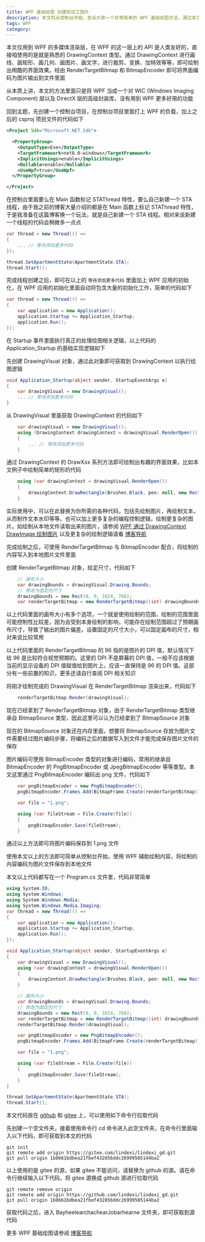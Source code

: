 ```yaml
---
title: WPF 基础绘图 创建和加工图片
description: 本文将从控制台开始，告诉大家一个非常简单的 WPF 基础绘图方法，通过本文的方法可以调用 WPF 上层人类友好的方法，充分利用 GPU 资源，创建或加工图片，最终结果可以输出到本地文件，可支持编码出多种不同的图片格式
tags: WPF
category: 
---
```


<!-- CreateTime:2024/04/14 12:07:33 -->

<!-- 发布 -->
<!-- 博客 -->

本文仅用到 WPF 的多媒体渲染层，在 WPF 的这一层上的 API 是人类友好的，直接咱使用的是就是熟悉的 DrawingContext 类型。通过 DrawingContext 进行画线、画矩形、画几何、画图片、画文字，进行裁剪、变换、加特效等等，即可绘制出绚酷的界面效果。经由 RenderTargetBitmap 和 BitmapEncoder 即可将界面编码为图片输出到文件里面

从本质上讲，本文的方法里面只是将 WPF 当成一个对 WIC (Windows Imaging Component) 层以及 DirectX 层的高级封装库，没有用到 WPF 更多好用的功能

回到主题，先创建一个控制台项目，在控制台项目里面打上 WPF 的负载，加上之后的 csproj 项目文件的代码如下

```xml
<Project Sdk="Microsoft.NET.Sdk">

  <PropertyGroup>
    <OutputType>Exe</OutputType>
    <TargetFramework>net8.0-windows</TargetFramework>
    <ImplicitUsings>enable</ImplicitUsings>
    <Nullable>enable</Nullable>
    <UseWpf>true</UseWpf>
  </PropertyGroup>

</Project>
```

在控制台里面要么在 Main 函数标记 STAThread 特性，要么自己新建一个 STA 线程，由于我之前的博客大量介绍的都是在 Main 函数上标记 STAThread 特性，于是我准备在这篇博客换一个玩法，就是自己新建一个 STA 线程。相对来说新建一个线程的代码会稍微多一点点

```csharp
var thread = new Thread(() =>
{
    ... // 等待添加更多代码
});

thread.SetApartmentState(ApartmentState.STA);
thread.Start();
```

完成线程创建之后，即可在以上的 `等待添加更多代码` 里面加上 WPF 应用的初始化，在 WPF 应用的初始化里面自动将包含大量的初始化工作，简单的代码如下

```csharp
var thread = new Thread(() =>
{
    var application = new Application();
    application.Startup += Application_Startup;
    application.Run();
});
```

在 Startup 事件里面执行真正的处理绘图相关逻辑，以上代码的 Application_Startup 的基础实现逻辑如下

先创建 DrawingVisual 对象，通过此对象即可获取到 DrawingContext 以执行绘图逻辑

```csharp
void Application_Startup(object sender, StartupEventArgs e)
{
    var drawingVisual = new DrawingVisual();
    ... // 等待添加更多代码
}
```

从 DrawingVisual 里面获取 DrawingContext 的代码如下

```csharp
    var drawingVisual = new DrawingVisual();
    using (DrawingContext drawingContext = drawingVisual.RenderOpen())
    {
        ... // 等待添加更多代码
    }
```

通过 DrawingContext 的 DrawXxx 系列方法即可绘制出有趣的界面效果，比如本文例子中绘制简单的矩形的代码

```csharp
    using (var drawingContext = drawingVisual.RenderOpen())
    {
        drawingContext.DrawRectangle(Brushes.Black, pen: null, new Rect(0, 0, 1024, 768));
    }
```

实际使用中，可以在此替换为你所需的各种代码，包括先绘制图片，再绘制文本，从而制作文本水印等等。也可以加上更多复杂的编程控制逻辑，绘制更复杂的图片。如绘制从本地文件读取出来的图片，请参阅 [WPF 通过 DrawingContext DrawImage 绘制图片](https://blog.lindexi.com/post/WPF-%E9%80%9A%E8%BF%87-DrawingContext-DrawImage-%E7%BB%98%E5%88%B6%E5%9B%BE%E7%89%87.html ) 以及更复杂的绘制逻辑请看 [博客导航](https://blog.lindexi.com/post/%E5%8D%9A%E5%AE%A2%E5%AF%BC%E8%88%AA.html )

完成绘制之后，可使用 RenderTargetBitmap 与 BitmapEncoder 配合，将绘制的内容写入到本地图片文件里面

创建 RenderTargetBitmap 对象，给定尺寸，代码如下

```csharp
    // 画布大小
    var drawingBounds = drawingVisual.Drawing.Bounds;
    // 修改为固定的尺寸
    drawingBounds = new Rect(0, 0, 1024, 768);
    var renderTargetBitmap = new RenderTargetBitmap((int) drawingBounds.Width, (int) drawingBounds.Height, 96, 96, PixelFormats.Pbgra32);
```

以上代码里面的画布大小有多个选项，一个就是使用绘制的范围，绘制的范围里面可能控制性比较差，因为会受到本身绘制的影响，可能存在绘制范围超过了预期画布尺寸，导致了输出的图片偏差。设置固定的尺寸大小，可以固定画布的尺寸，相对来说比较常用

以上代码里面的 RenderTargetBitmap 的 96 指的是图片的 DPI 值，默认情况下给 96 是比较符合视觉预期的。这里的 DPI 不是屏幕的 DPI 值，一般不应该根据当前的显示设备的 DPI 值赋值给到图片上，应该一直保持是 96 的 DPI 值。这部分有一些前置的知识，更多还请自行查阅 DPI 相关知识

将刚才绘制完成的 DrawingVisual 在 RenderTargetBitmap 渲染出来，代码如下

```csharp
    renderTargetBitmap.Render(drawingVisual);
```

现在已经拿到了 RenderTargetBitmap 对象，由于 RenderTargetBitmap 类型继承自 BitmapSource 类型，因此这里可以认为已经拿到了 BitmapSource 对象

现在的 BitmapSource 对象还在内存里面，想要将 BitmapSource 存放为图片文件需要经过图片编码步骤，将编码之后的数据写入到文件才能完成保存图片文件的保存

图片编码可使用 BitmapEncoder 类型的对象进行编码，常用的继承自 BitmapEncoder 的 PngBitmapEncoder 或 JpegBitmapEncoder 等等类型。本文这里通过 PngBitmapEncoder 编码出 png 文件，代码如下

```csharp
    var pngBitmapEncoder = new PngBitmapEncoder();
    pngBitmapEncoder.Frames.Add(BitmapFrame.Create(renderTargetBitmap));

    var file = "1.png";

    using (var fileStream = File.Create(file))
    {
        pngBitmapEncoder.Save(fileStream);
    }
```

通过以上方法即可将图片编码保存到 1.png 文件

使用本文以上的方法即可简单从控制台开始，使用 WPF 辅助绘制内容，将绘制的内容编码为图片文件保存到本地文件

本文以上代码都写在一个 Program.cs 文件里，代码非常简单

```csharp
using System.IO;
using System.Windows;
using System.Windows.Media;
using System.Windows.Media.Imaging;
var thread = new Thread(() =>
{
    var application = new Application();
    application.Startup += Application_Startup;
    application.Run();
});

void Application_Startup(object sender, StartupEventArgs e)
{
    var drawingVisual = new DrawingVisual();
    using (var drawingContext = drawingVisual.RenderOpen())
    {
        drawingContext.DrawRectangle(Brushes.Black, pen: null, new Rect(0, 0, 1024, 768));
    }

    // 画布大小
    var drawingBounds = drawingVisual.Drawing.Bounds;
    // 修改为固定的尺寸
    drawingBounds = new Rect(0, 0, 1024, 768);
    var renderTargetBitmap = new RenderTargetBitmap((int) drawingBounds.Width, (int) drawingBounds.Height, 96, 96, PixelFormats.Pbgra32);
    renderTargetBitmap.Render(drawingVisual);

    var pngBitmapEncoder = new PngBitmapEncoder();
    pngBitmapEncoder.Frames.Add(BitmapFrame.Create(renderTargetBitmap));

    var file = "1.png";

    using (var fileStream = File.Create(file))
    {
        pngBitmapEncoder.Save(fileStream);
    }
}

thread.SetApartmentState(ApartmentState.STA);
thread.Start();
```

本文代码放在 [github](https://github.com/lindexi/lindexi_gd/tree/1b8661bdbea21fbef432856ddc26999505144ba2/BayheelearchachearJobarhearne) 和 [gitee](https://gitee.com/lindexi/lindexi_gd/tree/1b8661bdbea21fbef432856ddc26999505144ba2/BayheelearchachearJobarhearne) 上，可以使用如下命令行拉取代码

先创建一个空文件夹，接着使用命令行 cd 命令进入此空文件夹，在命令行里面输入以下代码，即可获取到本文的代码

```
git init
git remote add origin https://gitee.com/lindexi/lindexi_gd.git
git pull origin 1b8661bdbea21fbef432856ddc26999505144ba2
```

以上使用的是 gitee 的源，如果 gitee 不能访问，请替换为 github 的源。请在命令行继续输入以下代码，将 gitee 源换成 github 源进行拉取代码

```
git remote remove origin
git remote add origin https://github.com/lindexi/lindexi_gd.git
git pull origin 1b8661bdbea21fbef432856ddc26999505144ba2
```

获取代码之后，进入 BayheelearchachearJobarhearne 文件夹，即可获取到源代码

更多 WPF 基础绘图请参阅 [博客导航](https://blog.lindexi.com/post/%E5%8D%9A%E5%AE%A2%E5%AF%BC%E8%88%AA.html )
